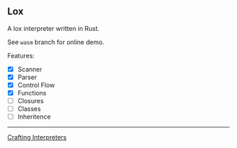 ## Lox

A lox interpreter written in Rust.

See `wasm` branch for online demo.

Features:

 - [x] Scanner
 - [x] Parser
 - [x] Control Flow
 - [x] Functions
 - [ ] Closures
 - [ ] Classes
 - [ ] Inheritence

 ---
 [Crafting Interpreters](http://www.craftinginterpreters.com)

